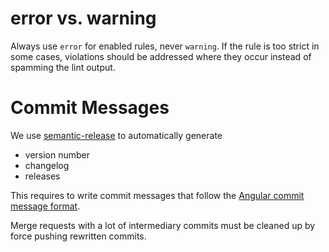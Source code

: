 # error vs. warning

Always use `error` for enabled rules, never `warning`.
If the rule is too strict in some cases, violations should be addressed where
they occur instead of spamming the lint output.

# Commit Messages

We use [semantic-release](https://github.com/semantic-release/semantic-release) to automatically generate
- version number
- changelog
- releases

This requires to write commit messages that follow the [Angular commit message format](https://github.com/angular/angular/blob/master/CONTRIBUTING.md#-commit-message-format).

Merge requests with a lot of intermediary commits must be cleaned up by force pushing rewritten commits.
